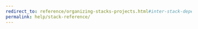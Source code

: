 ```yaml
---
redirect_to: reference/organizing-stacks-projects.html#inter-stack-dependencies
permalink: help/stack-reference/
---
```


